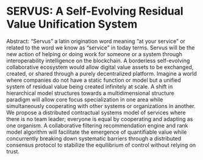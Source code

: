 # SERVUS: A Self-Evolving Residual Value Unification System

Abstract: “Servus” a latin origination word meaning “at your service” or related to the word we know as “service” in today terms. Servus will be the new action of helping or doing work for someone or a system through interoperability intelligence on the blockchain. A borderless self-evolving collaborative ecosystem would allow digital value assets to be exchanged, created, or shared through a purely decentralized platform. Imagine a world where companies do not have a static function or model but a unified system of residual value being created infinitely at scale. A shift in hierarchical model structures towards a multidimensional structure paradigm will allow core focus specialization in one area while simultaneously cooperating with other systems or organizations in another. We propose a distributed contractual systems model of services where there is no team leader; everyone is equal by cooperating and adapting as one organism. A collaborative filtering recommendation engine and rank model algorithm will facilitate the emergence of quantifiable value while concurrently breaking down systematic barriers through a distributed consensus protocol to stabilize the equilibrium of control without relying on trust.
